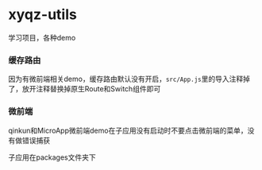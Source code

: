 # xyqz-utils
学习项目，各种demo

### 缓存路由
因为有微前端相关demo，缓存路由默认没有开启，`src/App.js`里的导入注释掉了，放开注释替换掉原生Route和Switch组件即可

### 微前端
qinkun和MicroApp微前端demo在子应用没有启动时不要点击微前端的菜单，没有做错误捕获

子应用在packages文件夹下
